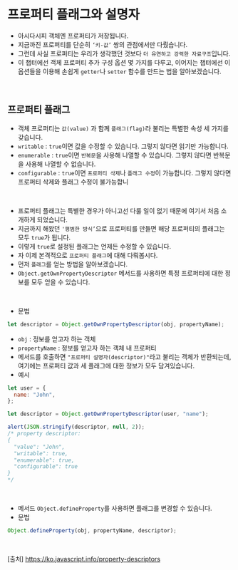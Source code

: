 # 프로퍼티 플래그와 설명자

- 아시다시피 객체엔 프로퍼티가 저장됩니다.
- 지금까진 프로퍼티를 단순히 `‘키-값’` 쌍의 관점에서만 다뤘습니다.
- 그런데 사실 프로퍼티는 우리가 생각했던 것보다 `더 유연하고 강력한 자료구조`입니다.
- 이 챕터에선 객체 프로퍼티 추가 구성 옵션 몇 가지를 다루고, 이어지는 챕터에선 이 옵션들을 이용해 손쉽게 `getter`나 `setter` 함수를 만드는 법을 알아보겠습니다.

<br>

## 프로퍼티 플래그

- 객체 프로퍼티는 `값(value)` 과 함께 `플래그(flag)`라 불리는 특별한 속성 세 가지를 갖습니다.
- `writable` : `true`이면 값을 수정할 수 있습니다. 그렇지 않다면 읽기만 가능합니다.
- `enumerable` : `true`이면 `반복문`을 사용해 나열할 수 있습니다. 그렇지 않다면 반복문을 사용해 나열할 수 없습니다.
- `configurable` : `true`이면 `프로퍼티 삭제`나 `플래그 수정`이 가능합니다. 그렇지 않다면 프로퍼티 삭제와 플래그 수정이 불가능합니

<br>

- 프로퍼티 플래그는 특별한 경우가 아니고선 다룰 일이 없기 때문에 여기서 처음 소개하게 되었습니다.
- 지금까지 해왔던 `'평범한 방식’`으로 프로퍼티를 만들면 해당 프로퍼티의 플래그는 모두 `true`가 됩니다.
- 이렇게 `true`로 설정된 플래그는 언제든 수정할 수 있습니다.
- 자 이제 본격적으로 `프로퍼티 플래그`에 대해 다뤄봅시다.
- 먼저 `플래그`를 얻는 방법을 알아보겠습니다.
- `Object.getOwnPropertyDescriptor` 메서드를 사용하면 특정 프로퍼티에 대한 정보를 모두 얻을 수 있습니다.

<br>

- 문법

```js
let descriptor = Object.getOwnPropertyDescriptor(obj, propertyName);
```

- `obj` : 정보를 얻고자 하는 객체
- `propertyName` : 정보를 얻고자 하는 객체 내 프로퍼티
- 메서드를 호출하면 `"프로퍼티 설명자(descriptor)"`라고 불리는 객체가 반환되는데, 여기에는 프로퍼티 값과 세 플래그에 대한 정보가 모두 담겨있습니다.
- 예시

```js
let user = {
  name: "John",
};

let descriptor = Object.getOwnPropertyDescriptor(user, "name");

alert(JSON.stringify(descriptor, null, 2));
/* property descriptor:
{
  "value": "John",
  "writable": true,
  "enumerable": true,
  "configurable": true
}
*/
```

<br>

- 메서드 `Object.defineProperty`를 사용하면 플래그를 변경할 수 있습니다.
- 문법

```js
Object.defineProperty(obj, propertyName, descriptor);
```

<br>

[출처]
https://ko.javascript.info/property-descriptors
